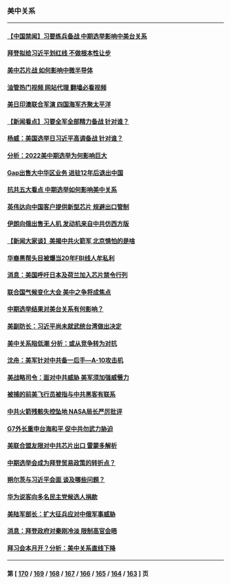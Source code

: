 ### 美中关系
---
#### [【中国禁闻】习要练兵备战 中期选举影响中美台关系](../../pages/nf1412576/n13862823.md?11110445) 
#### [拜登拟给习近平划红线 不做根本性让步](../../pages/nf1412576/n13862981.md?11110445) 
#### [美中芯片战 如何影响中微半导体](../../pages/nf1412576/n13862820.md?11110445) 
#### [油管热门视频 网站代理 翻墙必看视频](http://150.230.27.170:81/youtube.html?11110445)
#### [美日印澳联合军演 四国海军齐聚太平洋](../../pages/nf1412576/n13862691.md?11110445) 
#### [【新闻看点】习要全军全部精力备战 针对谁？](../../pages/nf1412576/n13862090.md?11110445) 
#### [杨威：美国选举日习近平高调备战 针对谁？](../../pages/nf1412576/n13862147.md?11110445) 
#### [分析：2022美中期选举为何影响巨大](../../pages/nf1412576/n13862069.md?11110445) 
#### [Gap出售大中华区业务 进驻12年后退出中国](../../pages/nf1412576/n13862077.md?11110445) 
#### [抗共五大看点 中期选举如何影响美中关系](../../pages/nf1412576/n13861988.md?11110445) 
#### [英伟达向中国客户提供新型芯片 规避出口管制](../../pages/nf1412576/n13861546.md?11110445) 
#### [伊朗向俄出售无人机 发动机来自中共仿西方版](../../pages/nf1412576/n13861074.md?11110445) 
#### [【新闻大家谈】美揭中共火箭军 北京惧怕的是啥](../../pages/nf1412576/n13861267.md?11110445) 
#### [华裔黑帮头目被爆当20年FBI线人牟私利](../../pages/nf1412576/n13860902.md?11110445) 
#### [消息：美国呼吁日本及荷兰加入芯片禁令行列](../../pages/nf1412576/n13860509.md?11110445) 
#### [联合国气候变化大会 美中之争将成焦点](../../pages/nf1412576/n13860639.md?11110445) 
#### [中期选举结果对美台关系有何影响？](../../pages/nf1412576/n13859857.md?11110445) 
#### [美副防长：习近平尚未就武统台湾做出决定](../../pages/nf1412576/n13860294.md?11110445) 
#### [美中关系陷低潮 分析：或从竞争转为对抗](../../pages/nf1412576/n13860284.md?11110445) 
#### [沈舟：美军针对中共备一后手—A-10攻击机](../../pages/nf1412576/n13860234.md?11110445) 
#### [美战略司令：面对中共威胁 美军须加强威慑力](../../pages/nf1412576/n13860045.md?11110445) 
#### [被捕的前美飞行员被指与中共黑客有联系](../../pages/nf1412576/n13859958.md?11110445) 
#### [中共火箭残骸失控坠地 NASA局长严厉批评](../../pages/nf1412576/n13859814.md?11110445) 
#### [G7外长重申台海和平 促中共勿武力胁迫](../../pages/nf1412576/n13859752.md?11110445) 
#### [美联合盟友限对中共芯片出口 雷蒙多解析](../../pages/nf1412576/n13859663.md?11110445) 
#### [中期选举会成为拜登贸易政策的转折点？](../../pages/nf1412576/n13859073.md?11110445) 
#### [朔尔茨与习近平会面 谈及哪些问题？](../../pages/nf1412576/n13859372.md?11110445) 
#### [华为说客向多名民主党候选人捐款](../../pages/nf1412576/n13859256.md?11110445) 
#### [美陆军部长：扩大征兵应对中俄军事威胁](../../pages/nf1412576/n13859185.md?11110445) 
#### [消息：拜登政府对秦刚冷淡 限制高官会晤](../../pages/nf1412576/n13859038.md?11110445) 
#### [拜习会本月开？分析：美中关系直线下降](../../pages/nf1412576/n13858925.md?11110445) 

---
#### 第 [ [170](./170.md?11110445) / [169](./169.md?11110445) / [168](./168.md?11110445) / [167](./167.md?11110445) / [166](./166.md?11110445) / [165](./165.md?11110445) / [164](./164.md?11110445) / [163](./163.md?11110445) ] 页
